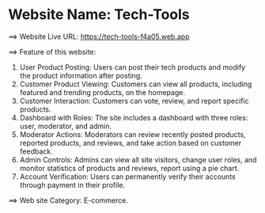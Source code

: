 # Website Name: Tech-Tools

==> Website Live URL: https://tech-tools-f4a05.web.app

==> Feature of this website:
1. User Product Posting: Users can post their tech products and modify the product information after posting.
2. Customer Product Viewing: Customers can view all products, including featured and trending products, on the homepage.
3. Customer Interaction: Customers can vote, review, and report specific products.
4. Dashboard with Roles: The site includes a dashboard with three roles: user, moderator, and admin.
5. Moderator Actions: Moderators can review recently posted products, reported products, and reviews, and take action based on customer feedback.
6. Admin Controls: Admins can view all site visitors, change user roles, and monitor statistics of products and reviews, report using a pie chart.
7. Account Verification: Users can permanently verify their accounts through payment in their profile.


==> Web site Category: E-commerce.
